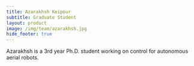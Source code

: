 ```yaml
---
title: Azarakhsh Keipour
subtitle: Graduate Student
layout: product
image: /img/team/azarakhsh.jpg
hide_footer: true
---
```


Azarakhsh is a 3rd year Ph.D. student working on control for autonomous aerial robots.
